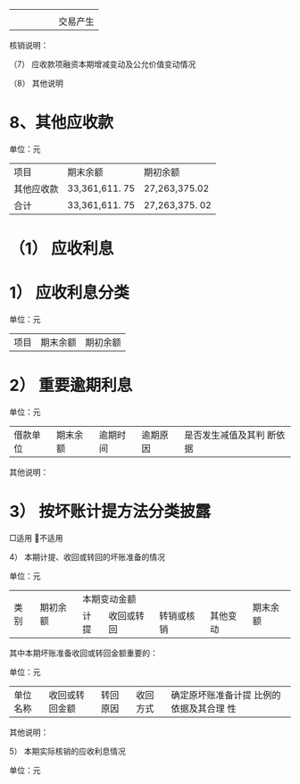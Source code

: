 <html><body><table><tr><td></td><td></td><td></td><td></td><td></td><td></td></tr><tr><td></td><td></td><td></td><td></td><td></td><td>交易产生</td></tr></table></body></html>  

核销说明：  

（7） 应收款项融资本期增减变动及公允价值变动情况  

（8） 其他说明  

# 8、其他应收款  

单位：元  


<html><body><table><tr><td>项目</td><td>期末余额</td><td>期初余额</td></tr><tr><td>其他应收款</td><td>33,361,611. 75</td><td>27,263,375.02</td></tr><tr><td>合计</td><td>33,361,611. 75</td><td>27,263,375. 02</td></tr></table></body></html>  

# （1） 应收利息  

# 1） 应收利息分类  

单位：元  

<html><body><table><tr><td>项目</td><td>期末余额</td><td>期初余额</td></tr></table></body></html>  

# 2） 重要逾期利息  

单位：元  

<html><body><table><tr><td>借款单位</td><td>期末余额</td><td>逾期时间</td><td>逾期原因</td><td>是否发生减值及其判 断依据</td></tr></table></body></html>  

其他说明：  

# 3） 按坏账计提方法分类披露  

□适用 不适用  

4） 本期计提、收回或转回的坏账准备的情况  

单位：元  

<html><body><table><tr><td rowspan="2">类别</td><td rowspan="2">期初余额</td><td colspan="4">本期变动金额</td><td rowspan="2">期末余额</td></tr><tr><td>计提</td><td>收回或转回</td><td>转销或核销</td><td>其他变动</td></tr></table></body></html>  

其中本期坏账准备收回或转回金额重要的：  

单位：元  

<html><body><table><tr><td>单位名称</td><td>收回或转回金额</td><td>转回原因</td><td>收回方式</td><td>确定原坏账准备计提 比例的依据及其合理 性</td></tr></table></body></html>  

其他说明：  

5） 本期实际核销的应收利息情况  

单位：元  